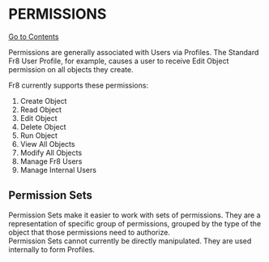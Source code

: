# PERMISSIONS
[Go to Contents](https://github.com/Fr8org/Fr8Core/blob/master/Docs/Home.md)

Permissions are generally associated with Users via Profiles. The Standard Fr8 User Profile, for example, causes a user to receive Edit Object
permission on all objects they create.

Fr8 currently supports these permissions:
1. Create Object
2. Read Object
3. Edit Object
4. Delete Object
5. Run Object
6. View All Objects
7.  Modify All Objects
8. Manage Fr8 Users
9. Manage Internal Users

## Permission Sets

Permission Sets make it easier to work with sets of permissions. They are a representation of specific group of permissions, grouped by the type of the object that those permissions need to authorize.   
Permission Sets cannot currently be directly manipulated. They are used internally to  form Profiles.
